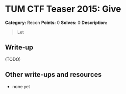 # TUM CTF Teaser 2015: Give

**Category:** Recon
**Points:** 0
**Solves:** 0
**Description:**

> Let


## Write-up

(TODO)

## Other write-ups and resources

* none yet
